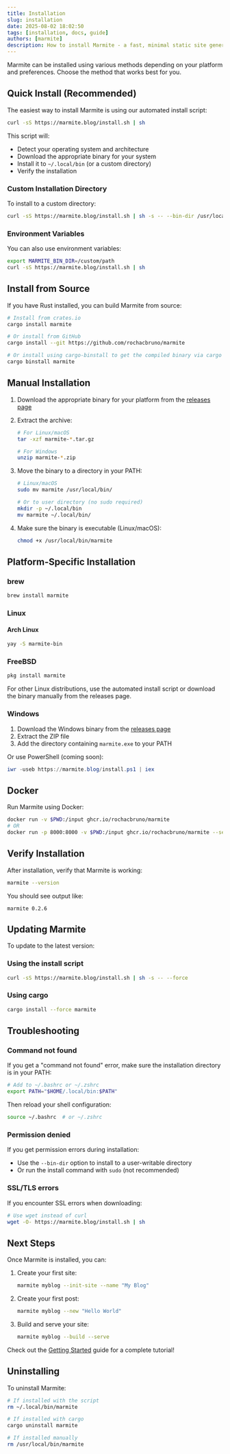 ```yaml
---
title: Installation
slug: installation
date: 2025-08-02 18:02:50
tags: [installation, docs, guide]
authors: [marmite]
description: How to install Marmite - a fast, minimal static site generator
---
```


Marmite can be installed using various methods depending on your platform and preferences. Choose the method that works best for you.

## Quick Install (Recommended)

The easiest way to install Marmite is using our automated install script:

```bash
curl -sS https://marmite.blog/install.sh | sh
```

This script will:
- Detect your operating system and architecture
- Download the appropriate binary for your system
- Install it to `~/.local/bin` (or a custom directory)
- Verify the installation

### Custom Installation Directory

To install to a custom directory:

```bash
curl -sS https://marmite.blog/install.sh | sh -s -- --bin-dir /usr/local/bin
```

### Environment Variables

You can also use environment variables:

```bash
export MARMITE_BIN_DIR=/custom/path
curl -sS https://marmite.blog/install.sh | sh
```

## Install from Source

If you have Rust installed, you can build Marmite from source:

```bash
# Install from crates.io
cargo install marmite

# Or install from GitHub
cargo install --git https://github.com/rochacbruno/marmite

# Or install using cargo-binstall to get the compiled binary via cargo
cargo binstall marmite
```

## Manual Installation

1. Download the appropriate binary for your platform from the [releases page](https://github.com/rochacbruno/marmite/releases/latest)

2. Extract the archive:
   ```bash
   # For Linux/macOS
   tar -xzf marmite-*.tar.gz
   
   # For Windows
   unzip marmite-*.zip
   ```

3. Move the binary to a directory in your PATH:
   ```bash
   # Linux/macOS
   sudo mv marmite /usr/local/bin/
   
   # Or to user directory (no sudo required)
   mkdir -p ~/.local/bin
   mv marmite ~/.local/bin/
   ```

4. Make sure the binary is executable (Linux/macOS):
   ```bash
   chmod +x /usr/local/bin/marmite
   ```

## Platform-Specific Installation

### brew

```bash
brew install marmite
```

### Linux

#### Arch Linux

```bash
yay -S marmite-bin
```

### FreeBSD

```bash
pkg install marmite
```

For other Linux distributions, use the automated install script or download the binary manually from the releases page.

### Windows

1. Download the Windows binary from the [releases page](https://github.com/rochacbruno/marmite/releases/latest)
2. Extract the ZIP file
3. Add the directory containing `marmite.exe` to your PATH

Or use PowerShell (coming soon):
```powershell
iwr -useb https://marmite.blog/install.ps1 | iex
```

## Docker

Run Marmite using Docker:

```bash
docker run -v $PWD:/input ghcr.io/rochacbruno/marmite
# OR
docker run -p 8000:8000 -v $PWD:/input ghcr.io/rochacbruno/marmite --serve
```

## Verify Installation

After installation, verify that Marmite is working:

```bash
marmite --version
```

You should see output like:
```
marmite 0.2.6
```

## Updating Marmite

To update to the latest version:

### Using the install script
```bash
curl -sS https://marmite.blog/install.sh | sh -s -- --force
```

### Using cargo
```bash
cargo install --force marmite
```

## Troubleshooting

### Command not found

If you get a "command not found" error, make sure the installation directory is in your PATH:

```bash
# Add to ~/.bashrc or ~/.zshrc
export PATH="$HOME/.local/bin:$PATH"
```

Then reload your shell configuration:
```bash
source ~/.bashrc  # or ~/.zshrc
```

### Permission denied

If you get permission errors during installation:
- Use the `--bin-dir` option to install to a user-writable directory
- Or run the install command with `sudo` (not recommended)

### SSL/TLS errors

If you encounter SSL errors when downloading:
```bash
# Use wget instead of curl
wget -O- https://marmite.blog/install.sh | sh
```

## Next Steps

Once Marmite is installed, you can:

1. Create your first site:
   ```bash
   marmite myblog --init-site --name "My Blog"
   ```

2. Create your first post:
   ```bash
   marmite myblog --new "Hello World"
   ```

3. Build and serve your site:
   ```bash
   marmite myblog --build --serve
   ```

Check out the [Getting Started](/getting-started.html) guide for a complete tutorial!

## Uninstalling

To uninstall Marmite:

```bash
# If installed with the script
rm ~/.local/bin/marmite

# If installed with cargo
cargo uninstall marmite

# If installed manually
rm /usr/local/bin/marmite
```